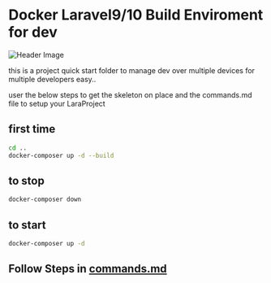 # Docker Laravel9/10 Build Enviroment for dev

![Header Image](https://miro.medium.com/v2/resize:fit:720/format:webp/0*w12TZQ7DBg1BtpHI.jpg)

this is a project quick start folder to manage dev over multiple devices for multiple developers easy..

user the below steps to get the skeleton on place and the commands.md file to setup your LaraProject

## first time
``` BASH
cd ..
docker-composer up -d --build
```

## to stop
``` BASH
docker-composer down
```

## to start
``` BASH
docker-composer up -d
```

## Follow Steps in [commands.md](./commands.md)